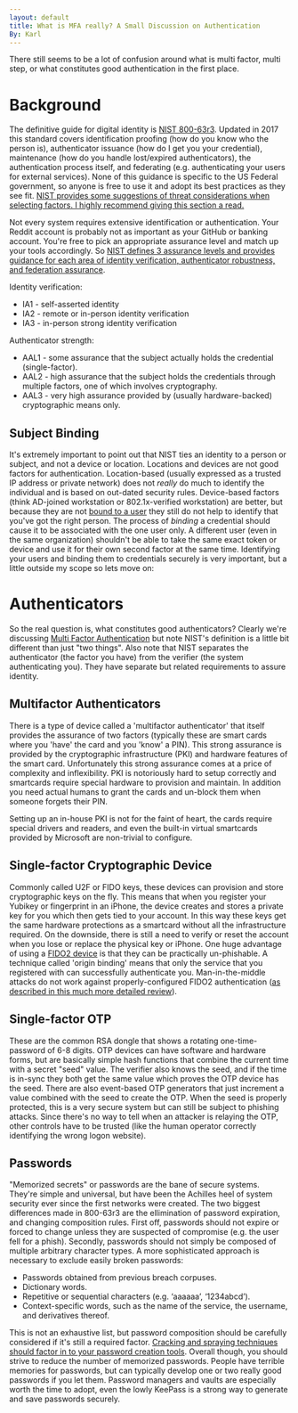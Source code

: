 ```yaml
---
layout: default
title: What is MFA really? A Small Discussion on Authentication
By: Karl
---
```


There still seems to be a lot of confusion around what is multi factor, multi step, or what constitutes good authentication in the first place. 
# Background
The definitive guide for digital identity is [NIST 800-63r3](https://pages.nist.gov/800-63-3/). Updated in 2017 this standard covers identification proofing (how do you know who the person is), authenticator issuance (how do I get you your credential), maintenance (how do you handle lost/expired authenticators), the authentication process itself, and federating (e.g. authenticating your users for external services). None of this guidance is specific to the US Federal government, so anyone is free to use it and adopt its best practices as they see fit.  [NIST provides some suggestions of threat considerations when selecting factors. I highly recommend giving this section a read.](https://pages.nist.gov/800-63-3/sp800-63b.html#sec8)

Not every system requires extensive identification or authentication. Your Reddit account is probably not as important as your GitHub or banking account. You're free to pick an appropriate assurance level and match up your tools accordingly. So [NIST defines 3 assurance levels and provides guidance for each area of identity verification, authenticator robustness, and federation assurance](https://pages.nist.gov/800-63-3/sp800-63-3.html#-51-overview).

Identity verification:
* IA1 - self-asserted identity
* IA2 - remote or in-person identity verification
* IA3 - in-person strong identity verification

Authenticator strength:
* AAL1 - some assurance that the subject actually holds the credential (single-factor).
* AAL2 - high assurance that the subject holds the credentials through multiple factors, one of which involves cryptography.
* AAL3 - very high assurance provided by (usually hardware-backed) cryptographic means only.
## Subject Binding
It's extremely important to point out that NIST ties an identity to a person or subject, and not a device or location. Locations and devices are not good factors for authentication. Location-based (usually expressed as a trusted IP address or private network) does not *really* do much to identify the individual and is based on out-dated security rules. Device-based factors (think AD-joined workstation or 802.1x-verified workstation) are better, but because they are not [bound to a user](https://pages.nist.gov/800-63-3/sp800-63b.html#sec6) they still do not help to identify that you've got the right person.
The process of *binding* a credential should cause it to be associated with the one user only. A different user (even in the same organization) shouldn't be able to take the same exact token or device and use it for their own second factor at the same time.
Identifying your users and binding them to credentials securely is very important, but a little outside my scope so lets move on:
# Authenticators
So the real question is, what constitutes good authenticators? Clearly we're discussing [Multi Factor Authentication](https://pages.nist.gov/800-63-3/sp800-63-3.html#mfa-definition) but note NIST's definition is a little bit different than just "two things".
Also note that NIST separates the authenticator (the factor you have) from the verifier (the system authenticating you). They have separate but related requirements to assure identity.

## Multifactor Authenticators
There is a type of device called a 'multifactor authenticator' that itself provides the assurance of two factors (typically these are smart cards where you 'have' the card and you 'know' a PIN). This strong assurance is provided by the cryptographic infrastructure (PKI) and hardware features of the smart card. Unfortunately this strong assurance comes at a price of complexity and inflexibility. PKI is notoriously hard to setup correctly and smartcards require special hardware to provision and maintain. In addition you need actual humans to grant the cards and un-block them when someone forgets their PIN.

Setting up an in-house PKI is not for the faint of heart, the cards require special drivers and readers, and even the built-in virtual smartcards provided by Microsoft are non-trivial to configure.

## Single-factor Cryptographic Device
Commonly called U2F or FIDO keys, these devices can provision and store cryptographic keys on the fly. This means that when you register your Yubikey or fingerprint in an iPhone, the device creates and stores a private key for you which then gets tied to your account. In this way these keys get the same hardware protections as a smartcard without all the infrastructure required. On the downside, there is still a need to verify or reset the account when you lose or replace the physical key or iPhone.
One huge advantage of using a [FIDO2 device](https://www.yubico.com/resources/glossary/fido-2/) is that they can be practically un-phishable. A technique called 'origin binding' means that only the service that you registered with can successfully authenticate you. Man-in-the-middle attacks do not work against properly-configured FIDO2 authentication ([as described in this much more detailed review](https://research.kudelskisecurity.com/2020/02/12/fido2-deep-dive-attestations-trust-model-and-security/)).
## Single-factor OTP
These are the common RSA dongle that shows a rotating one-time-password of 6-8 digits. OTP devices can have software and hardware forms, but are basically simple hash functions that combine the current time with a secret "seed" value. The verifier also knows the seed, and if the time is in-sync they both get the same value which proves the OTP device has the seed. There are also event-based OTP generators that just increment a value combined with the seed to create the OTP.
When the seed is properly protected, this is a very secure system but can still be subject to phishing attacks. Since there's no way to tell when an attacker is relaying the OTP, other controls have to be trusted (like the human operator correctly identifying the wrong logon website).
## Passwords
"Memorized secrets" or passwords are the bane of secure systems. They're simple and universal, but have been the Achilles heel of system security ever since the first networks were created. The two biggest differences made in 800-63r3 are the ellimination of password expiration, and changing composition rules.
First off, passwords should not expire or forced to change unless they are suspected of compromise (e.g. the user fell for a phish).
Secondly, passwords should not simply be composed of multiple arbitrary character types. A more sophisticated approach is necessary to exclude easily broken passwords:
* Passwords obtained from previous breach corpuses.
* Dictionary words.
* Repetitive or sequential characters (e.g. ‘aaaaaa’, ‘1234abcd’).
* Context-specific words, such as the name of the service, the username, and derivatives thereof.

This is not an exhaustive list, but password composition should be carefully considered if it's still a required factor. [Cracking and spraying techniques should factor in to your password creation tools](https://owasp.org/www-pdf-archive/2011-Supercharged-Slides-Redman-OWASP-Feb.pdf).
Overall though, you should strive to reduce the number of memorized passwords. People have terrible memories for passwords, but can typically develop one or two really good passwords if you let them.
Password managers and vaults are especially worth the time to adopt, even the lowly KeePass is a strong way to generate and save passwords securely.
